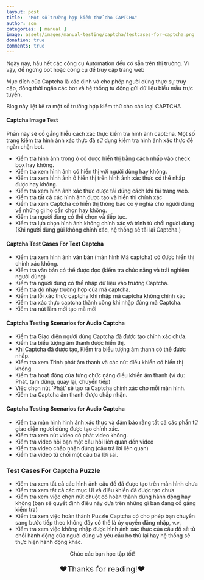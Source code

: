 ```yaml
---
layout: post
title:  "Một số trường hợp kiểm thử cho CAPTCHA"
author: son
categories: [ manual ]
image: assets/images/manual-testing/captcha/testcases-for-captcha.png
donation: true
comments: true
---
```


Ngày nay, hầu hết các công cụ Automation đều có sẵn trên thị trường. Vì vậy, để ngừng bot hoặc công cụ để truy cập trang web

Mục đích của Captcha là xác định và cho phép người dùng thực sự truy cập, đồng thời ngăn các bot và hệ thống tự động gửi dữ liệu biểu mẫu trực tuyến.

Blog này liệt kê ra một số trường hợp kiểm thử cho các loại CAPTCHA



#### Captcha Image Test

Phần này sẽ cố gắng hiểu cách xác thực kiểm tra hình ảnh captcha. Một số trang kiểm tra hình ảnh xác thực đã sử dụng kiểm tra hình ảnh xác thực để ngăn chặn bot.

* Kiểm tra hình ảnh trong ô có được hiển thị bằng cách nhấp vào check box hay không.
* Kiểm tra xem hình ảnh có hiển thị với người dùng hay không.
* Kiểm tra xem hình ảnh ô hiển thị trên hình ảnh xác thực có thể nhấp được hay không.
* Kiểm tra xem hình ảnh xác thực được tải đúng cách khi tải trang web.
* Kiểm tra tất cả các hình ảnh được tạo và hiển thị chính xác
* Kiểm tra xem Captcha có hiển thị thông báo có ý nghĩa cho người dùng về những gì họ cần chọn hay không.
* Kiểm tra người dùng có thể chọn và tiếp tục.
* Kiểm tra lựa chọn hình ảnh không chính xác và trình từ chối người dùng.
(Khi người dùng gửi không chính xác, hệ thống sẽ tải lại Captcha.)


#### Captcha Test Cases For Text Captcha

* Kiểm tra xem hình ảnh văn bản (màn hình Mã captcha) có được hiển thị chính xác không.
* Kiểm tra văn bản có thể được đọc (kiểm tra chức năng và trải nghiệm người dùng)
* Kiểm tra người dùng có thể nhập dữ liệu vào trường Captcha.
* Kiểm tra độ nhạy trường hợp của mã captcha.
* Kiểm tra lỗi xác thực captcha khi nhập mã captcha không chính xác
* Kiểm tra xác thực captcha thành công khi nhập đúng mã Captcha.
* Kiểm tra nút làm mới tạo mã mới

#### Captcha Testing Scenarios for Audio Captcha

* Kiểm tra Giao diện người dùng Captcha đã được tạo chính xác chưa.
* Kiểm tra biểu tượng âm thanh được hiển thị.
* Khi Captcha đã được tạo, Kiểm tra biểu tượng âm thanh có thể được nhấp.
* Kiểm tra xem Trình phát âm thanh và các nút điều khiển có hiển thị không
* Kiểm tra hoạt động của từng chức năng điều khiển âm thanh (ví dụ: Phát, tạm dừng, quay lại, chuyển tiếp)
* Việc chọn nút 'Phát' sẽ tạo ra Captcha chính xác cho mỗi màn hình.
* Kiểm tra Captcha âm thanh được chấp nhận.

#### Captcha Testing Scenarios for Audio Captcha

* Kiểm tra màn hình hình ảnh xác thực và đảm bảo rằng tất cả các phần tử giao diện người dùng được tạo chính xác.
* Kiểm tra xem nút video có phát video không.
* Kiểm tra video hỏi bạn một câu hỏi liên quan đến video
* Kiểm tra video chấp nhận đúng (câu trả lời liên quan)
* Kiểm tra video từ chối một câu trả lời sai.

### Test Cases For Captcha Puzzle

* Kiểm tra xem tất cả các hình ảnh câu đố đã được tạo trên màn hình chưa
* Kiểm tra xem tất cả các mục UI và điều khiển đã được tạo chưa
* Kiểm tra xem việc chọn nút chuột có hoàn thành đúng hành động hay không (bạn sẽ quyết định điều này dựa trên những gì bạn đang cố gắng kiểm tra)
* Kiểm tra xem việc hoàn thành Puzzle Captcha có cho phép bạn chuyển sang bước tiếp theo không
đây có thể là ủy quyền đăng nhập, v.v.
* Kiểm tra xem việc không nhập được hình ảnh xác thực của câu đố sẽ từ chối hành động của người dùng và yêu cầu họ thử lại hay hệ thống sẽ thực hiện hành động khác.


<div>
    <p style=" text-align: center; ">Chúc các bạn học tập tốt!</p>
    <p style=" text-align: center; font-size: 20px; ">❤️Thanks for reading!❤️</p>
</div>

